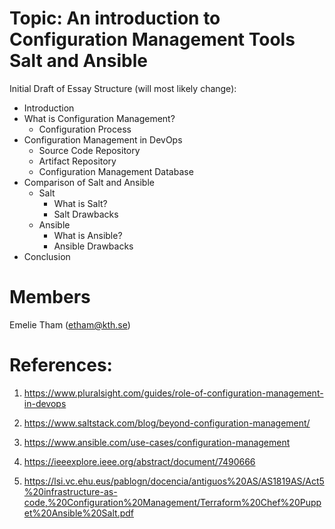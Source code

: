 # Topic: An introduction to Configuration Management Tools Salt and Ansible
Initial Draft of Essay Structure (will most likely change):
- Introduction  
- What is Configuration Management?
  - Configuration Process
- Configuration Management in DevOps
  - Source Code Repository
  - Artifact Repository
  - Configuration Management Database
- Comparison of Salt and Ansible
  - Salt
    - What is Salt?
    - Salt Drawbacks
  - Ansible
    - What is Ansible?
    - Ansible Drawbacks
- Conclusion

# Members
Emelie Tham (etham@kth.se)  

# References:
1. https://www.pluralsight.com/guides/role-of-configuration-management-in-devops

2. https://www.saltstack.com/blog/beyond-configuration-management/

3. https://www.ansible.com/use-cases/configuration-management

4. https://ieeexplore.ieee.org/abstract/document/7490666

5. https://lsi.vc.ehu.eus/pablogn/docencia/antiguos%20AS/AS1819AS/Act5%20infrastructure-as-code,%20Configuration%20Management/Terraform%20Chef%20Puppet%20Ansible%20Salt.pdf

